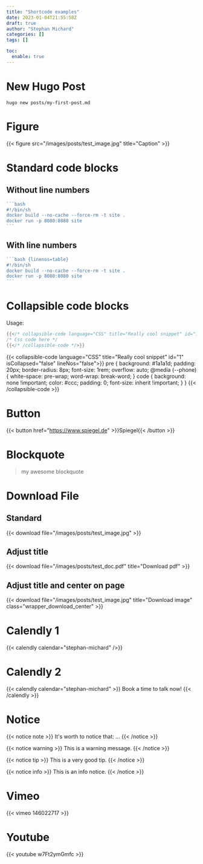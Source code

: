 ```yaml
---
title: "Shortcode examples"
date: 2023-01-04T21:55:58Z
draft: true
author: "Stephan Michard"
categories: []
tags: []

toc:
  enable: true
---
```


# New Hugo Post
```
hugo new posts/my-first-post.md
```

# Figure
{{< figure src="/images/posts/test_image.jpg" title="Caption" >}}


# Standard code blocks

## Without line numbers
````go
```bash
#!/bin/sh
docker build --no-cache --force-rm -t site .
docker run -p 8080:8080 site
```
````

## With line numbers
````go {linenos=table}
```bash {linenos=table}
#!/bin/sh
docker build --no-cache --force-rm -t site .
docker run -p 8080:8080 site
```
````

# Collapsible code blocks

Usage:
```go
{{</* collapsible-code language="CSS" title="Really cool snippet" id="1" isCollapsed="true" lineNos="true" */>}}
/* Css code here */
{{</* /collapsible-code */>}}
```

{{< collapsible-code language="CSS" title="Really cool snippet" id="1" isCollapsed="false" lineNos="false">}}
pre {
     background: #1a1a1d;
     padding: 20px;
     border-radius: 8px;
     font-size: 1rem;
     overflow: auto;
     @media (--phone) {
         white-space: pre-wrap;
         word-wrap: break-word;
    }
     code {
         background: none !important;
         color: #ccc;
         padding: 0;
         font-size: inherit !important;
    }
}
{{< /collapsible-code >}}

# Button
{{< button href="https://www.spiegel.de" >}}Spiegel{{< /button >}}

# Blockquote

> my awesome blockquote

# Download File

## Standard
{{< download file="/images/posts/test_image.jpg" >}}

## Adjust title
{{< download file="/images/posts/test_doc.pdf" title="Download pdf" >}}

## Adjust title and center on page
{{< download file="/images/posts/test_image.jpg" title="Download image" class="wrapper_download_center" >}}  

# Calendly 1

{{< calendly calendar="stephan-michard" />}}

# Calendly 2

{{< calendly calendar="stephan-michard" >}}
  Book a time to talk now!
{{< /calendly >}}


# Notice
{{< notice note >}}
It's worth to notice that: ...
{{< /notice >}}

{{< notice warning >}}
This is a warning message.
{{< /notice >}}

{{< notice tip >}}
This is a very good tip.
{{< /notice >}}

{{< notice info >}}
This is an info notice.
{{< /notice >}}

# Vimeo
{{< vimeo 146022717 >}}

# Youtube
{{< youtube w7Ft2ymGmfc >}}